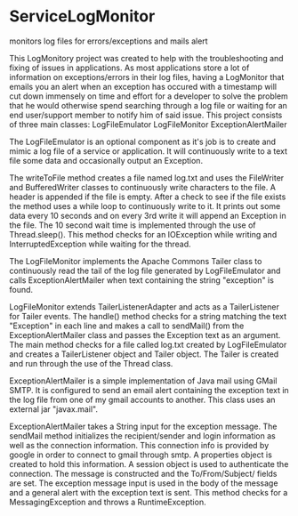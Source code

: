 # ServiceLogMonitor
monitors log files for errors/exceptions and mails alert

This LogMonitory project was created to help with the troubleshooting and fixing of issues in applications. As most applications store a lot of information on exceptions/errors in their log files, having a LogMonitor that emails you an alert when an exception has occured with a timestamp will cut down immensely on time and effort for a developer to solve the problem that he would otherwise spend searching through a log file or waiting for an end user/support member to notify him of said issue.
This project consists of three main classes:
LogFileEmulator
LogFileMonitor
ExceptionAlertMailer

The LogFileEmulator is an optional component as it's job is to create and mimic a log file of a service or application. It will continuously write to a text file some data and occasionally output an Exception.

The writeToFile method creates a file named log.txt and uses the FileWriter and BufferedWriter classes to continuously write characters to the file. 
A header is appended if the file is empty.
After a check to see if the file exists the method uses a while loop to continuously write to it. It prints out some data every 10 seconds and on every 3rd write it will append an Exception in the file. The 10 second wait time is implemented through the use of Thread.sleep(). This method checks for an IOException while writing and InterruptedException while waiting for the thread.


The LogFileMonitor implements the Apache Commons Tailer class to continuously read the tail of the log file generated by LogFileEmulator and calls ExceptionAlertMailer when text containing the string "exception" is found.

LogFileMonitor extends TailerListenerAdapter and acts as a TailerListener for Tailer events. The handle() method checks for a string matching the text "Exception" in each line and makes a call to sendMail() from the ExceptionAlertMailer class and passes the Exception text as an argument. The main method checks for a file called log.txt created by LogFileEmulator and creates a TailerListener object and Tailer object. The Tailer is created and run through the use of the Thread class.


ExceptionAlertMailer is a simple implementation of Java mail using GMail SMTP. It is configured to send an email alert containing the exception text in the log file from one of my gmail accounts to another. This class uses an external jar "javax.mail".

ExceptionAlertMailer takes a String input for the exception message. The sendMail method initializes the recipient/sender and login information as well as the connection information. This connection info is provided by google in order to connect to gmail through smtp. A properties object is created to hold this information. A session object is used to authenticate the connection. The message is constructed and the To/From/Subject/ fields are set. The exception message input is used in the body of the message and a general alert with the exception text is sent. This method checks for a MessagingException and throws a RuntimeException.

